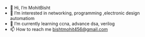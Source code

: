 - 👋 Hi, I’m MohitBisht
- 👀 I’m interested in networking, programming ,electronic design automatiom
- 🌱 I’m currently learning ccna, advance dsa, verilog
- 📫 How to reach me bishtmohit456@gmail.com


<!---
MohitBisht98/MohitBisht98 is a ✨ special ✨ repository because its `README.md` (this file) appears on your GitHub profile.
You can click the Preview link to take a look at your changes.
--->
